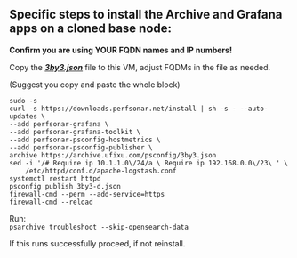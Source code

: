 ## Specific steps to install the Archive and Grafana apps on a cloned base node:  
**Confirm you are using YOUR FQDN names and IP numbers!**  

Copy the  **_[3by3.json](../3by3.json)_** file to this VM, adjust FQDMs in the file as needed.

(Suggest you copy and paste the whole block)
```
sudo -s
curl -s https://downloads.perfsonar.net/install | sh -s - --auto-updates \
--add perfsonar-grafana \
--add perfsonar-grafana-toolkit \
--add perfsonar-psconfig-hostmetrics \
--add perfsonar-psconfig-publisher \
archive https://archive.ufixu.com/psconfig/3by3.json
sed -i '/# Require ip 10.1.1.0\/24/a \ Require ip 192.168.0.0\/23\ ' \
    /etc/httpd/conf.d/apache-logstash.conf
systemctl restart httpd
psconfig publish 3by3-d.json
firewall-cmd --perm --add-service=https
firewall-cmd --reload
```
Run:  
`psarchive troubleshoot --skip-opensearch-data`

If this runs successfully proceed, if not reinstall.

